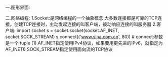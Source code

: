 一.图形界面:

二.网络编程:
	1.Socket:是网络编程的一个抽象概念
		大多数连接都是可靠的TCP连接。创建TCP连接时，主动发起连接的叫客户端，被动响应连接的叫服务器
	2.客户端:
		import socket
		s = socket.socket(socket.AF_INET, socket.SOCK_STREAM)
		s.connect(('www.sina.com.cn', 80)) # connect:参数是一个 tuple
		(1).AF_INET指定使用IPv4协议，如果要用更先进的IPv6，就指定为AF_INET6
			SOCK_STREAM指定使用面向流的TCP协议























































